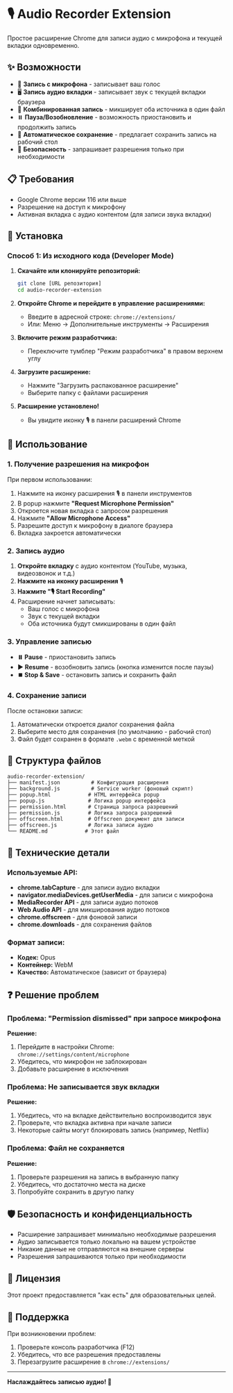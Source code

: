 # 🎙️ Audio Recorder Extension

Простое расширение Chrome для записи аудио с микрофона и текущей вкладки одновременно.

## ✨ Возможности

- 🎤 **Запись с микрофона** - записывает ваш голос
- 🖥️ **Запись аудио вкладки** - записывает звук с текущей вкладки браузера
- 🔄 **Комбинированная запись** - микширует оба источника в один файл
- ⏸️ **Пауза/Возобновление** - возможность приостановить и продолжить запись
- 💾 **Автоматическое сохранение** - предлагает сохранить запись на рабочий стол
- 🔐 **Безопасность** - запрашивает разрешения только при необходимости

## 📋 Требования

- Google Chrome версии 116 или выше
- Разрешение на доступ к микрофону
- Активная вкладка с аудио контентом (для записи звука вкладки)

## 🚀 Установка

### Способ 1: Из исходного кода (Developer Mode)

1. **Скачайте или клонируйте репозиторий:**
   ```bash
   git clone [URL репозитория]
   cd audio-recorder-extension
   ```

2. **Откройте Chrome и перейдите в управление расширениями:**
   - Введите в адресной строке: `chrome://extensions/`
   - Или: Меню → Дополнительные инструменты → Расширения

3. **Включите режим разработчика:**
   - Переключите тумблер "Режим разработчика" в правом верхнем углу

4. **Загрузите расширение:**
   - Нажмите "Загрузить распакованное расширение"
   - Выберите папку с файлами расширения

5. **Расширение установлено!**
   - Вы увидите иконку 🎙️ в панели расширений Chrome

## 🎯 Использование

### 1. Получение разрешения на микрофон

При первом использовании:

1. Нажмите на иконку расширения 🎙️ в панели инструментов
2. В popup нажмите **"Request Microphone Permission"**
3. Откроется новая вкладка с запросом разрешения
4. Нажмите **"Allow Microphone Access"**
5. Разрешите доступ к микрофону в диалоге браузера
6. Вкладка закроется автоматически

### 2. Запись аудио

1. **Откройте вкладку** с аудио контентом (YouTube, музыка, видеозвонок и т.д.)
2. **Нажмите на иконку расширения** 🎙️
3. **Нажмите "🎙️ Start Recording"**
4. Расширение начнет записывать:
   - Ваш голос с микрофона
   - Звук с текущей вкладки
   - Оба источника будут смикшированы в один файл

### 3. Управление записью

- **⏸️ Pause** - приостановить запись
- **▶️ Resume** - возобновить запись (кнопка изменится после паузы)
- **⏹️ Stop & Save** - остановить запись и сохранить файл

### 4. Сохранение записи

После остановки записи:
1. Автоматически откроется диалог сохранения файла
2. Выберите место для сохранения (по умолчанию - рабочий стол)
3. Файл будет сохранен в формате `.webm` с временной меткой

## 📁 Структура файлов

```
audio-recorder-extension/
├── manifest.json          # Конфигурация расширения
├── background.js          # Service worker (фоновый скрипт)
├── popup.html            # HTML интерфейса popup
├── popup.js              # Логика popup интерфейса
├── permission.html       # Страница запроса разрешений
├── permission.js         # Логика запроса разрешений
├── offscreen.html        # Offscreen документ для записи
├── offscreen.js          # Логика записи аудио
└── README.md            # Этот файл
```

## 🔧 Технические детали

### Используемые API:
- **chrome.tabCapture** - для записи аудио вкладки
- **navigator.mediaDevices.getUserMedia** - для записи с микрофона
- **MediaRecorder API** - для записи аудио потоков
- **Web Audio API** - для микширования аудио потоков
- **chrome.offscreen** - для фоновой записи
- **chrome.downloads** - для сохранения файлов

### Формат записи:
- **Кодек:** Opus
- **Контейнер:** WebM
- **Качество:** Автоматическое (зависит от браузера)

## ❓ Решение проблем

### Проблема: "Permission dismissed" при запросе микрофона
**Решение:** 
1. Перейдите в настройки Chrome: `chrome://settings/content/microphone`
2. Убедитесь, что микрофон не заблокирован
3. Добавьте расширение в исключения

### Проблема: Не записывается звук вкладки
**Решение:**
1. Убедитесь, что на вкладке действительно воспроизводится звук
2. Проверьте, что вкладка активна при начале записи
3. Некоторые сайты могут блокировать запись (например, Netflix)

### Проблема: Файл не сохраняется
**Решение:**
1. Проверьте разрешения на запись в выбранную папку
2. Убедитесь, что достаточно места на диске
3. Попробуйте сохранить в другую папку

## 🛡️ Безопасность и конфиденциальность

- Расширение запрашивает минимально необходимые разрешения
- Аудио записывается только локально на вашем устройстве
- Никакие данные не отправляются на внешние серверы
- Разрешения запрашиваются только при необходимости

## 📝 Лицензия

Этот проект предоставляется "как есть" для образовательных целей.

## 🤝 Поддержка

При возникновении проблем:
1. Проверьте консоль разработчика (F12)
2. Убедитесь, что все разрешения предоставлены
3. Перезагрузите расширение в `chrome://extensions/`

---

**Наслаждайтесь записью аудио! 🎵** 